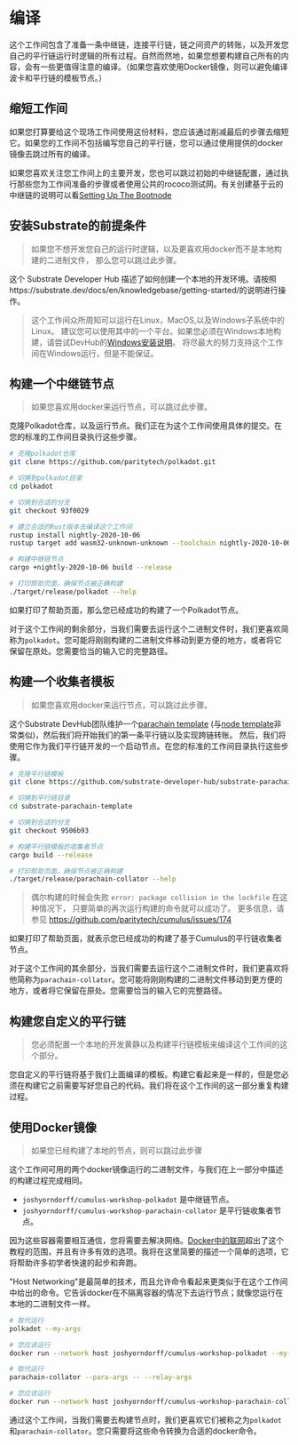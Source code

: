 # 编译

这个工作间包含了准备一条中继链，连接平行链，链之间资产的转账，以及开发您自己的平行链运行时逻辑的所有过程。自然而然地，如果您想要构建自己所有的内容，会有一些更值得注意的编译。（如果您喜欢使用Docker镜像，则可以避免编译波卡和平行链的模板节点。）

## 缩短工作间
如果您打算要给这个现场工作间使用这份材料，您应该通过削减最后的步骤去缩短它。如果您的工作间不包括编写您自己的平行链，您可以通过使用提供的docker镜像去跳过所有的编译。

如果您喜欢关注您工作间上的主要开发，您也可以跳过初始的中继链配置，通过执行那些您为工作间准备的步骤或者使用公共的rococo测试网。有关创建基于云的中继链的说明可以看[Setting Up The Bootnode](../SettingUpTheBootnode.md)

## 安装Substrate的前提条件

> 如果您不想开发您自己的运行时逻辑，以及更喜欢用docker而不是本地构建的二进制文件，
> 那么您可以跳过此步骤。 

这个 Substrate Developer Hub 描述了如何创建一个本地的开发环境。请按照https://substrate.dev/docs/en/knowledgebase/getting-started/的说明进行操作。


> 这个工作间众所周知可以运行在Linux，MacOS,以及Windows子系统中的Linux。
> 建议您可以使用其中的一个平台。如果您必须在Windows本地构建，请尝试DevHub的[Windows安装说明](https://substrate.dev/docs/en/knowledgebase/getting-started/windows-users)。
> 将尽最大的努力支持这个工作间在Windows运行，但是不能保证。 

## 构建一个中继链节点

> 如果您喜欢用docker来运行节点，可以跳过此步骤。

克隆Polkadot仓库，以及运行节点。我们正在为这个工作间使用具体的提交。在您的标准的工作间目录执行这些步骤。


```bash
# 克隆polkadot仓库
git clone https://github.com/paritytech/polkadot.git

# 切换到polkadot目录
cd polkadot

# 切换到合适的分支
git checkout 93f0029

# 建立合适的Rust版本去编译这个工作间
rustup install nightly-2020-10-06
rustup target add wasm32-unknown-unknown --toolchain nightly-2020-10-06

# 构建中继链节点
cargo +nightly-2020-10-06 build --release

# 打印帮助页面，确保节点被正确构建
./target/release/polkadot --help
```

如果打印了帮助页面，那么您已经成功的构建了一个Polkadot节点。

对于这个工作间的剩余部分，当我们需要去运行这个二进制文件时，我们更喜欢简称为`polkadot`。您可能将刚刚构建的二进制文件移动到更方便的地方，或者将它保留在原处。您需要恰当的输入它的完整路径。

## 构建一个收集者模板

> 如果您喜欢用docker来运行节点，可以跳过此步骤。

这个Substrate DevHub团队维护一个[parachain template](https://github.com/substrate-developer-hub/substrate-parachain-template) (与[node template](https://github.com/substrate-developer-hub/substrate-node-template)非常类似)，然后我们将开始我们的第一条平行链以及实现跨链转账。
然后，我们将使用它作为我们平行链开发的一个启动节点。在您的标准的工作间目录执行这些步骤。

```bash
# 克隆平行链模板
git clone https://github.com/substrate-developer-hub/substrate-parachain-template.git

# 切换到平行链目录
cd substrate-parachain-template

# 切换到合适的分支
git checkout 9506b93

# 构建平行链模板的收集者节点
cargo build --release

# 打印帮助页面，确保节点被正确构建
./target/release/parachain-collator --help
```

> 偶尔构建的时候会失败 `error: package collision in the lockfile` 在这种情况下，
> 只要简单的再次运行构建的命令就可以成功了。 更多信息，请参见
> https://github.com/paritytech/cumulus/issues/174

如果打印了帮助页面，就表示您已经成功的构建了基于Cumulus的平行链收集者节点。

对于这个工作间的其余部分，当我们需要去运行这个二进制文件时，我们更喜欢将他简称为`parachain-collator`。您可能将刚刚构建的二进制文件移动到更方便的地方，或者将它保留在原处。您需要恰当的输入它的完整路径。


## 构建您自定义的平行链

> 您必须配置一个本地的开发黄静以及构建平行链模板来编译这个工作间的这个部分。


您自定义的平行链将基于我们上面编译的模板。构建它看起来是一样的，但是您必须在构建它之前需要写好您自己的代码。我们将在这个工作间的这一部分重复构建过程。

## 使用Docker镜像

> 如果您已经构建了本地的节点，则可以跳过此步骤

这个工作间可用的两个docker镜像运行的二进制文件，与我们在上一部分中描述的构建过程完成相同。


- `joshyorndorff/cumulus-workshop-polkadot` 是中继链节点。
- `joshyorndorff/cumulus-workshop-parachain-collator` 是平行链收集者节点。

因为这些容器需要相互通信，您将需要去解决网络。[Docker中的联网](https://docs.docker.com/network/)超出了这个教程的范围，并且有许多有效的选项。我将在这里简要的描述一个简单的选项，它将帮助许多初学者快速的起步和奔跑。


"Host Networking"是最简单的技术，而且允许命令看起来更类似于在这个工作间中给出的命令。它告诉docker在不隔离容器的情况下去运行节点；就像您运行在本地的二进制文件一样。


```bash
# 取代运行
polkadot --my-args

# 您应该运行
docker run --network host joshyorndorff/cumulus-workshop-polkadot --my-args
```

```bash
# 取代运行
parachain-collator --para-args -- --relay-args

# 您应该运行
docker run --network host joshyorndorff/cumulus-workshop-parachain-collator --para-args -- --relay-args
```

通过这个工作间，当我们需要去构建节点时，我们更喜欢它们被称之为`polkadot`和`parachain-collator`。您只需要将这些命令转换为合适的docker命令。

